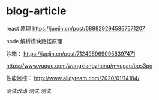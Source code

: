 # blog-article

react 原理
https://juejin.cn/post/6898292945867571207

node 解析模块路径原理

沙箱：
https://juejin.cn/post/7124969690958397471

https://www.yuque.com/wangxiangzhong/mvugau/bgs3po

性能监控：
http://www.alloyteam.com/2020/01/14184/

测试改动
测试
测试
